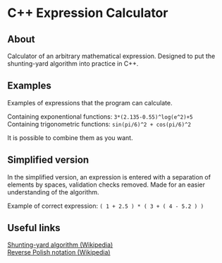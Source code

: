 # C++ Expression Calculator

## About
Calculator of an arbitrary mathematical expression. Designed to put the shunting-yard algorithm into practice in C++.

## Examples
Examples of expressions that the program can calculate.

Containing exponentional functions: `3*(2.135-0.55)^log(e^2)+5`\
Containing trigonometric functions: `sin(pi/6)^2 + cos(pi/6)^2`

It is possible to combine them as you want.

## Simplified version
In the simplified version, an expression is entered with a separation of elements by spaces, validation checks removed. Made for an easier understanding of the algorithm.

Example of correct expression: `( 1 + 2.5 ) * ( 3 + ( 4 - 5.2 ) )`

## Useful links
[Shunting-yard algorithm (Wikipedia)](https://en.wikipedia.org/wiki/Shunting-yard_algorithm)\
[Reverse Polish notation (Wikipedia)](https://en.wikipedia.org/wiki/Reverse_Polish_notation)